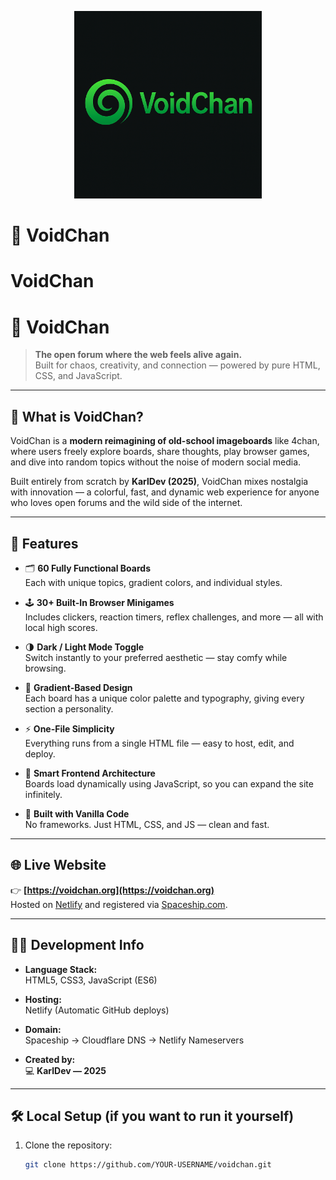 <p align="center">
  <img src="https://raw.githubusercontent.com/karlmzlinux/voidchan/main/voidchan logo.png" alt="VoidChan Logo" width="300">
</p>

# 🌌 VoidChan



# VoidChan
# 🌌 VoidChan

> **The open forum where the web feels alive again.**  
> Built for chaos, creativity, and connection — powered by pure HTML, CSS, and JavaScript.

---

## 🧠 What is VoidChan?

VoidChan is a **modern reimagining of old-school imageboards** like 4chan, where users freely explore boards, share thoughts, play browser games, and dive into random topics without the noise of modern social media.

Built entirely from scratch by **KarlDev (2025)**, VoidChan mixes nostalgia with innovation — a colorful, fast, and dynamic web experience for anyone who loves open forums and the wild side of the internet.

---

## 🧩 Features

- 🗂️ **60 Fully Functional Boards**  
  Each with unique topics, gradient colors, and individual styles.

- 🕹️ **30+ Built-In Browser Minigames**  
  Includes clickers, reaction timers, reflex challenges, and more — all with local high scores.

- 🌗 **Dark / Light Mode Toggle**  
  Switch instantly to your preferred aesthetic — stay comfy while browsing.

- 🎨 **Gradient-Based Design**  
  Each board has a unique color palette and typography, giving every section a personality.

- ⚡ **One-File Simplicity**  
  Everything runs from a single HTML file — easy to host, edit, and deploy.

- 🧠 **Smart Frontend Architecture**  
  Boards load dynamically using JavaScript, so you can expand the site infinitely.

- 🧱 **Built with Vanilla Code**  
  No frameworks. Just HTML, CSS, and JS — clean and fast.

---

## 🌐 Live Website

👉 **[https://voidchan.org](https://voidchan.org)**  
Hosted on [Netlify](https://www.netlify.com) and registered via [Spaceship.com](https://www.spaceship.com).

---

## 🧑‍💻 Development Info

- **Language Stack:**  
  HTML5, CSS3, JavaScript (ES6)

- **Hosting:**  
  Netlify (Automatic GitHub deploys)

- **Domain:**  
  Spaceship → Cloudflare DNS → Netlify Nameservers

- **Created by:**  
  💻 **KarlDev — 2025**

---

## 🛠️ Local Setup (if you want to run it yourself)

1. Clone the repository:
   ```bash
   git clone https://github.com/YOUR-USERNAME/voidchan.git
